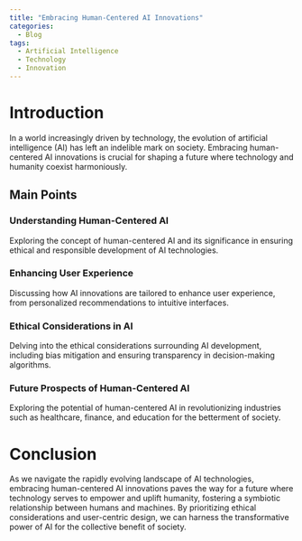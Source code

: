 ```yaml
---
title: "Embracing Human-Centered AI Innovations"
categories:
  - Blog
tags:
  - Artificial Intelligence
  - Technology
  - Innovation
---
```


# Introduction
In a world increasingly driven by technology, the evolution of artificial intelligence (AI) has left an indelible mark on society. Embracing human-centered AI innovations is crucial for shaping a future where technology and humanity coexist harmoniously.

## Main Points
### Understanding Human-Centered AI
Exploring the concept of human-centered AI and its significance in ensuring ethical and responsible development of AI technologies.

### Enhancing User Experience
Discussing how AI innovations are tailored to enhance user experience, from personalized recommendations to intuitive interfaces.

### Ethical Considerations in AI
Delving into the ethical considerations surrounding AI development, including bias mitigation and ensuring transparency in decision-making algorithms.

### Future Prospects of Human-Centered AI
Exploring the potential of human-centered AI in revolutionizing industries such as healthcare, finance, and education for the betterment of society.

# Conclusion
As we navigate the rapidly evolving landscape of AI technologies, embracing human-centered AI innovations paves the way for a future where technology serves to empower and uplift humanity, fostering a symbiotic relationship between humans and machines. By prioritizing ethical considerations and user-centric design, we can harness the transformative power of AI for the collective benefit of society.